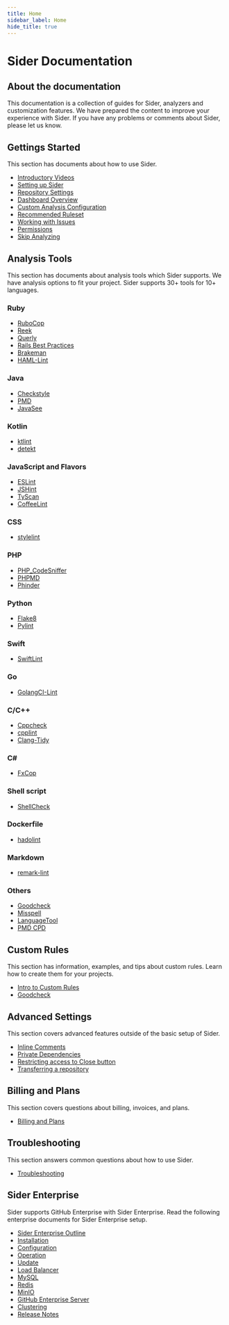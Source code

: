```yaml
---
title: Home
sidebar_label: Home
hide_title: true
---
```


# Sider Documentation

## About the documentation

This documentation is a collection of guides for Sider, analyzers and customization features.
We have prepared the content to improve your experience with Sider. If you have any problems or comments about Sider, please let us know.

## Gettings Started

This section has documents about how to use Sider.

- [Introductory Videos](./getting-started/intro-videos.md)
- [Setting up Sider](./getting-started/setup.md)
- [Repository Settings](./getting-started/repository-settings.md)
- [Dashboard Overview](./getting-started/dashboard.md)
- [Custom Analysis Configuration](./getting-started/custom-configuration.md)
- [Recommended Ruleset](./getting-started/recommended-rules.md)
- [Working with Issues](./getting-started/working-with-issues.md)
- [Permissions](./getting-started/permissions.md)
- [Skip Analyzing](./getting-started/skip-analyzing.md)

## Analysis Tools

This section has documents about analysis tools which Sider supports. We have analysis options to fit your project. Sider supports 30+ tools for 10+ languages.

### Ruby

- [RuboCop](./tools/ruby/rubocop.md)
- [Reek](./tools/ruby/reek.md)
- [Querly](./tools/ruby/querly.md)
- [Rails Best Practices](./tools/ruby/rails-best-practices.md)
- [Brakeman](./tools/ruby/brakeman.md)
- [HAML-Lint](./tools/ruby/haml-lint.md)

### Java

- [Checkstyle](./tools/java/checkstyle.md)
- [PMD](./tools/java/pmd.md)
- [JavaSee](./tools/java/javasee.md)

### Kotlin

- [ktlint](./tools/kotlin/ktlint.md)
- [detekt](./tools/kotlin/detekt.md)

### JavaScript and Flavors

- [ESLint](./tools/javascript/eslint.md)
- [JSHint](./tools/javascript/jshint.md)
- [TyScan](./tools/javascript/tyscan.md)
- [CoffeeLint](./tools/javascript/coffeelint.md)

### CSS

- [stylelint](./tools/css/stylelint.md)

### PHP

- [PHP_CodeSniffer](./tools/php/code-sniffer.md)
- [PHPMD](./tools/php/phpmd.md)
- [Phinder](./tools/php/phinder.md)

### Python

- [Flake8](./tools/python/flake8.md)
- [Pylint](./tools/python/pylint.md)

### Swift

- [SwiftLint](./tools/swift/swiftlint.md)

### Go

- [GolangCI-Lint](./tools/go/golangci-lint.md)

### C/C++

- [Cppcheck](./tools/cplusplus/cppcheck.md)
- [cpplint](./tools/cplusplus/cpplint.md)
- [Clang-Tidy](./tools/cplusplus/clang-tidy.md)

<!-- prettier-ignore-start -->

### C\#

<!-- prettier-ignore-end -->

- [FxCop](./tools/csharp/fxcop.md)

### Shell script

- [ShellCheck](./tools/shellscript/shellcheck.md)

### Dockerfile

- [hadolint](./tools/dockerfile/hadolint.md)

### Markdown

- [remark-lint](./tools/markdown/remark-lint.md)

### Others

- [Goodcheck](./tools/others/goodcheck.md)
- [Misspell](./tools/others/misspell.md)
- [LanguageTool](./tools/others/languagetool.md)
- [PMD CPD](./tools/others/pmd-cpd.md)

## Custom Rules

This section has information, examples, and tips about custom rules. Learn how to create them for your projects.

- [Intro to Custom Rules](./custom-rules/introduction-to-custom-rules.md)
- [Goodcheck](./custom-rules/goodcheck.md)

## Advanced Settings

This section covers advanced features outside of the basic setup of Sider.

- [Inline Comments](./advanced-settings/inline-comments.md)
- [Private Dependencies](./advanced-settings/private-dependencies.md)
- [Restricting access to Close button](./advanced-settings/restricting-access-to-close-button.md)
- [Transferring a repository](./advanced-settings/transferring-a-repository.md)

## Billing and Plans

This section covers questions about billing, invoices, and plans.

- [Billing and Plans](./billing-and-plans.md)

## Troubleshooting

This section answers common questions about how to use Sider.

- [Troubleshooting](./troubleshooting.md)

## Sider Enterprise

Sider supports GitHub Enterprise with Sider Enterprise.
Read the following enterprise documents for Sider Enterprise setup.

- [Sider Enterprise Outline](./enterprise/index.md)
- [Installation](./enterprise/installation.md)
- [Configuration](./enterprise/config.md)
- [Operation](./enterprise/operation.md)
- [Update](./enterprise/updating.md)
- [Load Balancer](./enterprise/load-balancer.md)
- [MySQL](./enterprise/mysql.md)
- [Redis](./enterprise/redis.md)
- [MinIO](./enterprise/minio.md)
- [GitHub Enterprise Server](./enterprise/github.md)
- [Clustering](./enterprise/clustering.md)
- [Release Notes](./enterprise/releases/index.md)
